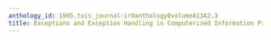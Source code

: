```yaml
---
anthology_id: 1995.tois_journal-ir0anthology0volumeA13A2.3
title: Exceptions and Exception Handling in Computerized Information Processes
---
```

